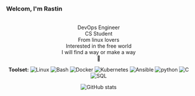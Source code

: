 ### Welcom, I'm Rastin

<div align="center">
  <p align="center">

   <br/> DevOps Engineer 
   <br/> CS Student
   <br/> From linux lovers
   <br/> Interested in the free world
   <br/> I will find a way or make a way
   <br/> 🐊
  </p>

**Toolset:**
![Linux](https://img.shields.io/badge/-linux-000?&logo=linux)
![Bash](https://camo.githubusercontent.com/96300e9237905259adf7e2c48c87089a0940bda262aa009c85f9581f94c48c2b/68747470733a2f2f696d672e736869656c64732e696f2f62616467652f2d426173682d3030303f266c6f676f3d474e5525323042617368)
![Docker](https://img.shields.io/badge/-Docker-000?&logo=Docker)
![Kubernetes](https://img.shields.io/badge/-Kubernetes-000?&logo=Kubernetes)
![Ansible](https://img.shields.io/badge/-Ansible-000?&logo=Ansible)
![python](https://img.shields.io/badge/-python-000?&logo=python)
![C](https://img.shields.io/badge/-C-000?&logo=c)
![SQL](https://img.shields.io/badge/-SQL-000?&logo=mariadb)

![GitHub stats](https://github-readme-stats.vercel.app/api?username=rastinsenobari&show_icons=true&theme=cobalt)
</div>
